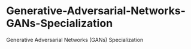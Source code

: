 # Generative-Adversarial-Networks-GANs-Specialization
Generative Adversarial Networks (GANs) Specialization
